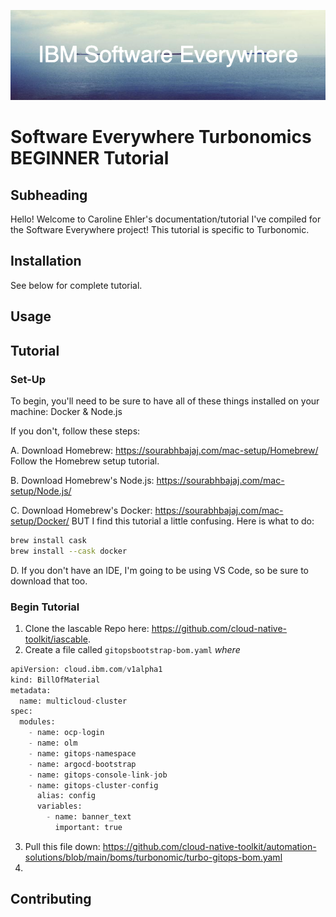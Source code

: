 ![](images/IBM_Software_Everywhere.png)
# Software Everywhere Turbonomics BEGINNER Tutorial
## Subheading

Hello! Welcome to Caroline Ehler's documentation/tutorial I've compiled for the Software Everywhere project!
This tutorial is specific to Turbonomic.

## Installation
See below for complete tutorial.
## Usage

## Tutorial
### Set-Up
To begin, you'll need to be sure to have all of these things installed on your machine: Docker & Node.js

If you don't, follow these steps:

A. Download Homebrew: https://sourabhbajaj.com/mac-setup/Homebrew/
Follow the Homebrew setup tutorial.

B. Download Homebrew's Node.js: https://sourabhbajaj.com/mac-setup/Node.js/

C. Download Homebrew's Docker: https://sourabhbajaj.com/mac-setup/Docker/
BUT I find this tutorial a little confusing. Here is what to do:
```bash
brew install cask
brew install --cask docker
```

D. If you don't have an IDE, I'm going to be using VS Code, so be sure to download that too.

### Begin Tutorial
1. Clone the Iascable Repo here: https://github.com/cloud-native-toolkit/iascable.
2. Create a file called ```gitopsbootstrap-bom.yaml``` _where_ 

```python
apiVersion: cloud.ibm.com/v1alpha1
kind: BillOfMaterial
metadata:
  name: multicloud-cluster
spec:
  modules:
    - name: ocp-login
    - name: olm
    - name: gitops-namespace
    - name: argocd-bootstrap
    - name: gitops-console-link-job
    - name: gitops-cluster-config
      alias: config
      variables:
        - name: banner_text
          important: true
  ```
    
3. Pull this file down: https://github.com/cloud-native-toolkit/automation-solutions/blob/main/boms/turbonomic/turbo-gitops-bom.yaml 
4. 

## Contributing




